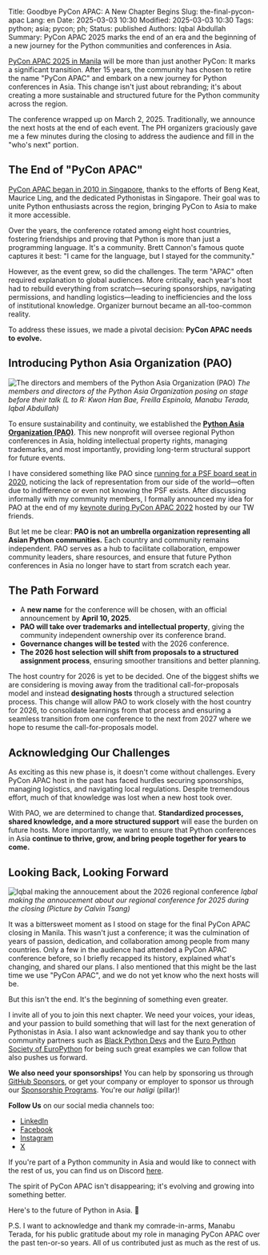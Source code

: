 Title: Goodbye PyCon APAC: A New Chapter Begins
Slug: the-final-pycon-apac
Lang: en
Date: 2025-03-03 10:30
Modified: 2025-03-03 10:30
Tags: python; asia; pycon; ph;
Status: published
Authors: Iqbal Abdullah
Summary: PyCon APAC 2025 marks the end of an era and the beginning of a new journey for the Python communities and conferences in Asia.

[PyCon APAC 2025 in Manila](https://pycon-apac.python.ph) will be more than just another PyCon: It marks a significant transition. After 15 years, the community has chosen to retire the name "PyCon APAC" and embark on a new journey for Python conferences in Asia. This change isn't just about rebranding; it's about creating a more sustainable and structured future for the Python community across the region.

The conference wrapped up on March 2, 2025. Traditionally, we announce the next hosts at the end of each event. The PH organizers graciously gave me a few minutes during the closing to address the audience and fill in the "who's next" portion.

## The End of "PyCon APAC"

[PyCon APAC began in 2010 in Singapore](https://pycon.blogspot.com/2010/04/pycon-apac-early-bird-and-tutorial.html), thanks to the efforts of Beng Keat, Maurice Ling, and the dedicated Pythonistas in Singapore. Their goal was to unite Python enthusiasts across the region, bringing PyCon to Asia to make it more accessible.

Over the years, the conference rotated among eight host countries, fostering friendships and proving that Python is more than just a programming language. It's a community. Brett Cannon's famous quote captures it best: "I came for the language, but I stayed for the community."

However, as the event grew, so did the challenges. The term "APAC" often required explanation to global audiences. More critically, each year's host had to rebuild everything from scratch—securing sponsorships, navigating permissions, and handling logistics—leading to inefficiencies and the loss of institutional knowledge. Organizer burnout became an all-too-common reality.

To address these issues, we made a pivotal decision: **PyCon APAC needs to evolve.**

## Introducing Python Asia Organization (PAO)

![The directors and members of the Python Asia Organization (PAO)]({static}/images/pycons/pao-directors-pycon-apac-2025.jpg)
_The members and directors of the Python Asia Organization posing on stage before their talk (L to R: Kwon Han Bae,
Freilla Espinola, Manabu Terada, Iqbal Abdullah)_

To ensure sustainability and continuity, we established the [**Python Asia Organization (PAO)**](https://ariregister.rik.ee/eng/company/80644409/Python-Asia-Organization-MT%C3%9C). This new nonprofit will oversee regional Python conferences in Asia, holding intellectual property rights, managing trademarks, and most importantly, providing long-term structural support for future events.

I have considered something like PAO since [running for a PSF board seat in 2020](https://iqbalabdullah.net/posts/2020/06/diversification-is-the-future-for-the-psf/), noticing the lack of representation from our side of the world—often due to indifference or even not knowing the PSF exists. After discussing informally with my community members, I formally announced my idea for PAO at the end of my [keynote during PyCon APAC 2022](https://tw.pycon.org/2022/en-us/conference/keynotes/) hosted by our TW friends.

But let me be clear: **PAO is not an umbrella organization representing all Asian Python communities.** Each country and community remains independent. PAO serves as a hub to facilitate collaboration, empower community leaders, share resources, and ensure that future Python conferences in Asia no longer have to start from scratch each year.

## The Path Forward

- A **new name** for the conference will be chosen, with an official announcement by **April 10, 2025**.  
- **PAO will take over trademarks and intellectual property**, giving the community independent ownership over its conference brand. 
- **Governance changes will be tested** with the 2026 conference.  
- **The 2026 host selection will shift from proposals to a structured assignment process**, ensuring smoother transitions and better planning.

The host country for 2026 is yet to be decided. One of the biggest shifts we are considering is moving away from the traditional call-for-proposals model and instead **designating hosts** through a structured selection process. This change will allow PAO to work closely with the host country for 2026, to consolidate learnings from that process and ensuring a seamless transition from one conference to the next from 2027 where we hope to resume the call-for-proposals model.

## Acknowledging Our Challenges

As exciting as this new phase is, it doesn't come without challenges. Every PyCon APAC host in the past has faced hurdles securing sponsorships, managing logistics, and navigating local regulations. Despite tremendous effort, much of that knowledge was lost when a new host took over.

With PAO, we are determined to change that. **Standardized processes, shared knowledge, and a more structured support** will ease the burden on future hosts. More importantly, we want to ensure that Python conferences in Asia **continue to thrive, grow, and bring people together for years to come.**

## Looking Back, Looking Forward

![Iqbal making the annoucement about the 2026 regional conference]({static}/images/pycons/iqbal-closing-pycon-apac-2025.jpg)
_Iqbal making the annoucement about our regional conference for 2025 during the closing (Picture by Calvin Tsang)_

It was a bittersweet moment as I stood on stage for the final PyCon APAC closing in Manila. This wasn't just a conference; it was the culmination of years of passion, dedication, and collaboration among people from many countries. Only a few in the audience had attended a PyCon APAC conference before, so I briefly recapped its history, explained what's changing, and shared our plans. I also mentioned that this might be the last time we use "PyCon APAC", and we do not yet know who the next hosts will be.

But this isn't the end. It's the beginning of something even greater.

I invite all of you to join this next chapter. We need your voices, your ideas, and your passion to build something that will last for the next generation of Pythonistas in Asia. I also want acknowledge and say thank you to other community partners such as [Black Python Devs](https://blackpythondevs.com) and the [Euro Python Society of EuroPython](https://www.europython-society.org/europython/) for being such great examples we can follow that also pushes us forward.

**We also need your sponsorships!** You can help by sponsoring us through [GitHub Sponsors](https://github.com/sponsors/PythonAsiaOrganization), or get your company or employer to sponsor us through our [Sponsorship Programs](https://github.com/PythonAsiaOrganization/public-docs/blob/main/sponsorship.md). You're our _haligi_ (pillar)!

**Follow Us** on our social media channels too:

- [LinkedIn](https://www.linkedin.com/company/python-asia-organization-mtu)
- [Facebook](https://www.facebook.com/pythonasiaorg)
- [Instagram](https://www.instagram.com/pythonasiaorg/)
- [X](https://x.com/pythonasiaorg)

If you're part of a Python community in Asia and would like to connect with the rest of us, you can find us on Discord
[here](https://discord.gg/59e7W9yqmx).

The spirit of PyCon APAC isn't disappearing; it's evolving and growing into something better.

Here's to the future of Python in Asia. 🚀

P.S. I want to acknowledge and thank my comrade-in-arms, Manabu Terada, for his public gratitude about my role in managing PyCon APAC over the past ten-or-so years. All of us contributed just as much as the rest of us.
